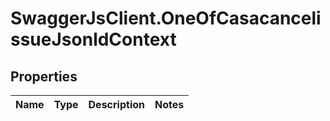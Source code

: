 # SwaggerJsClient.OneOfCasacancelissueJsonldContext

## Properties

| Name | Type | Description | Notes |
| ---- | ---- | ----------- | ----- |
